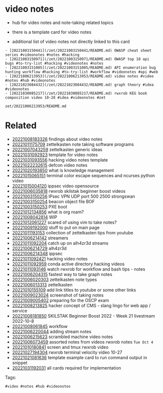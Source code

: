 # video notes

- hub for video notes and note-taking related topics
- there is a template card for video notes

- additional list of video notes not directly linked to this card
```
- [20221003150441](/zet/20221003150441/README.md) OWASP cheat sheet series #videonotes #notes #hacking
- [20221003150971](/zet/20221003150971/README.md) OWASP top 10 api bugs #to-try-list #hacking #videonotes #notes
- [20221003151005](/zet/20221003151005/README.md) API enumeration bug hunting workflow #hacking #to-try-list #workflow #videonotes #api #web
- [20221006213953](/zet/20221006213953/README.md) video notes #video #notes #hub #videonotes
- [20221023084432](/zet/20221023084432/README.md) graph theory #idea #videonotes
- [20221030085217](/zet/20221030085217/README.md) rwxrob KEG book composition video 10-28 #idea #videonotes #zet
```

` zet/20221006213953/README.md `

# Related

- [20221008183326](/zet/20221008183326/README.md) findings about video notes
- [20221011175709](/zet/20221011175709/README.md) zettelkasten note taking software programs
- [20221007043259](/zet/20221007043259/README.md) zettelkasten generic ideas
- [20221031092923](/zet/20221031092923/README.md) template for video notes
- [20221031093556](/zet/20221031093556/README.md) hacking video notes template
- [20221022232615](/zet/20221022232615/README.md) defcon video notes
- [20221020193850](/zet/20221020193850/README.md) what is knowledge management
- [20221015065151](/zet/20221015065151/README.md) terminal color escape sequences and ncurses python video
- [20221015004120](/zet/20221015004120/README.md) ippsec video opensource
- [20221006035818](/zet/20221006035818/README.md) rwxrob skilstak beginner boost videos
- [20221003150256](/zet/20221003150256/README.md) IPsec VPN UDP port 500 2500 strongswan
- [20221003150254](/zet/20221003150254/README.md) beacon object file BOF
- [20221003150253](/zet/20221003150253/README.md) PXE boot
- [20221012134856](/zet/20221012134856/README.md) what is org roam?
- [20221008042814](/zet/20221008042814/README.md) WIP
- [20221012061227](/zet/20221012061227/README.md) scared of using vim to take notes?
- [20221009192000](/zet/20221009192000/README.md) stuff to put on main page
- [20221011193153](/zet/20221011193153/README.md) collection of zettelkasten tips from youtube
- [20221006214142](/zet/20221006214142/README.md) streamers
- [20221011092204](/zet/20221011092204/README.md) catch up on alh4zr3d streams
- [20221006214729](/zet/20221006214729/README.md) alh4zr3d
- [20221006214348](/zet/20221006214348/README.md) ippsec
- [20221011092421](/zet/20221011092421/README.md) hacking video notes
- [20221011092959](/zet/20221011092959/README.md) conda active directory hacking videos
- [20221011093146](/zet/20221011093146/README.md) watch rwxrob for workflow and bash tips - notes
- [20221006204315](/zet/20221006204315/README.md) fastest way to take graph notes
- [20221006020303](/zet/20221006020303/README.md) zettelkasten note types
- [20221006013313](/zet/20221006013313/README.md) zettelkasten
- [20221010155109](/zet/20221010155109/README.md) add link titles to youtube or some other links
- [20221009023024](/zet/20221009023024/README.md) screenshot of taking notes
- [20221009005402](/zet/20221009005402/README.md) preparing for the OSCP exam
- [20221008213825](/zet/20221008213825/README.md) hacker concept of CMS - slang lingo for web app / service
- [20221008181850](/zet/20221008181850/README.md) SKILSTAK Beginner Boost 2022 - Week 21 livestream 2022-10-8
- [20221008061845](/zet/20221008061845/README.md) workflow
- [20221006220044](/zet/20221006220044/README.md) adding stream notes
- [20221006215623](/zet/20221006215623/README.md) scrambled machine video notes
- [20221006073459](/zet/20221006073459/README.md) assorted notes from videos rwxrob notes `Tue Oct 4`
- [20221010180841](/zet/20221010180841/README.md) screen and tmux rwxrob video
- [20221027194304](/zet/20221027194304/README.md) rwxrob terminal velocity video 10-27
- [20221021081636](/zet/20221021081636/README.md) template example card to run command output in snippet
- [20221031192031](/zet/20221031192031/README.md) all cards required for implementation

Tags:

    #video #notes #hub #videonotes
